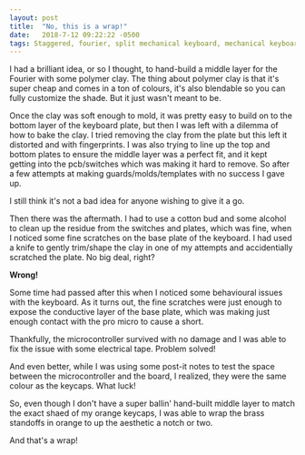 ```yaml
---
layout: post
title:  "No, this is a wrap!"
date:   2018-7-12 09:22:22 -0500
tags: Staggered, fourier, split mechanical keyboard, mechanical keyboard
---
```


I had a brilliant idea, or so I thought, to hand-build a middle layer for the Fourier with some polymer clay. The thing about polymer clay is that it's super cheap and comes in a ton of colours, it's also blendable so you can fully customize the shade. But it just wasn't meant to be.

Once the clay was soft enough to mold, it was pretty easy to build on to the bottom layer of the keyboard plate, but then I was left with a dilemma of how to bake the clay. I tried removing the clay from the plate but this left it distorted and with fingerprints. I was also trying to line up the top and bottom plates to ensure the middle layer was a perfect fit, and it kept getting into the pcb/switches which was making it hard to remove. So after a few attempts at making guards/molds/templates with no success I gave up.

I still think it's not a bad idea for anyone wishing to give it a go.

Then there was the aftermath. I had to use a cotton bud and some alcohol to clean up the residue from the switches and plates, which was fine, when I noticed some fine scratches on the base plate of the keyboard. I had used a knife to gently trim/shape the clay in one of my attempts and accidentially scratched the plate. No big deal, right? 

<b>Wrong!</b>

Some time had passed after this when I noticed some behavioural issues with the keyboard. As it turns out, the fine scratches were just enough to expose the conductive layer of the base plate, which was making just enough contact with the pro micro to cause a short.

Thankfully, the microcontroller survived with no damage and I was able to fix the issue with some electrical tape. Problem solved!

And even better, while I was using some post-it notes to test the space between the microcontroller and the board, I realized, they were the same colour as the keycaps. What luck!

So, even though I don't have a super ballin' hand-built middle layer to match the exact shaed of my orange keycaps, I was able to wrap the brass standoffs in orange to up the aesthetic a notch or two.

<blockquote class="imgur-embed-pub" lang="en" data-id="7S4hkmL"><a href="//imgur.com/7S4hkmL"></a></blockquote><script async src="//s.imgur.com/min/embed.js" charset="utf-8"></script>

And that's a wrap!